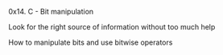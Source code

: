 0x14. C - Bit manipulation

Look for the right source of information without too much help

How to manipulate bits and use bitwise operators
